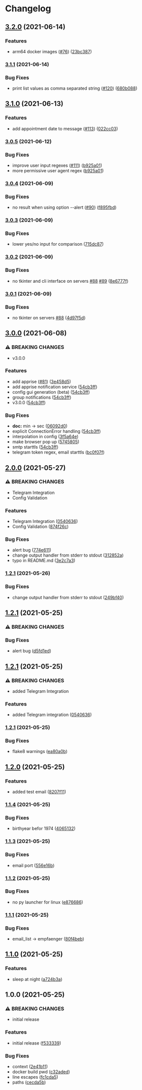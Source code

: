 # Changelog

## [3.2.0](https://www.github.com/sibalzer/impfbot/compare/v3.1.1...v3.2.0) (2021-06-14)


### Features

* arm64 docker images ([#76](https://www.github.com/sibalzer/impfbot/issues/76)) ([23bc387](https://www.github.com/sibalzer/impfbot/commit/23bc38794ee61839c8976f14b6010465f3425cad))

### [3.1.1](https://www.github.com/sibalzer/impfbot/compare/v3.1.0...v3.1.1) (2021-06-14)


### Bug Fixes

* print list values as comma separated string ([#120](https://www.github.com/sibalzer/impfbot/issues/120)) ([680b088](https://www.github.com/sibalzer/impfbot/commit/680b088a3314abeb13298bb0667ba304c804aafa))

## [3.1.0](https://www.github.com/sibalzer/impfbot/compare/v3.0.5...v3.1.0) (2021-06-13)


### Features

* add appointment date to message ([#113](https://www.github.com/sibalzer/impfbot/issues/113)) ([022cc03](https://www.github.com/sibalzer/impfbot/commit/022cc030eab65274a31ae2c9c82619f01c15aa68))

### [3.0.5](https://www.github.com/sibalzer/impfbot/compare/v3.0.4...v3.0.5) (2021-06-12)


### Bug Fixes

* improve user input regexes ([#111](https://www.github.com/sibalzer/impfbot/issues/111)) ([b925a01](https://www.github.com/sibalzer/impfbot/commit/b925a0143021a0ba7b64d8c8236721b044f560a1))
* more permissive user agent regex ([b925a01](https://www.github.com/sibalzer/impfbot/commit/b925a0143021a0ba7b64d8c8236721b044f560a1))

### [3.0.4](https://www.github.com/sibalzer/impfbot/compare/v3.0.3...v3.0.4) (2021-06-09)


### Bug Fixes

* no result when using option --alert ([#90](https://www.github.com/sibalzer/impfbot/issues/90)) ([f895fbd](https://www.github.com/sibalzer/impfbot/commit/f895fbd357017b7a786e013f24e7b4652932bfb5))

### [3.0.3](https://www.github.com/sibalzer/impfbot/compare/v3.0.2...v3.0.3) (2021-06-09)


### Bug Fixes

* lower yes/no input for comparison ([715dc87](https://www.github.com/sibalzer/impfbot/commit/715dc8768cd27003e761765abd4bfff971c9fb7d))

### [3.0.2](https://www.github.com/sibalzer/impfbot/compare/v3.0.1...v3.0.2) (2021-06-09)


### Bug Fixes

* no tkinter and cli interface on servers [#88](https://www.github.com/sibalzer/impfbot/issues/88) [#89](https://www.github.com/sibalzer/impfbot/issues/89) ([8e6777f](https://www.github.com/sibalzer/impfbot/commit/8e6777f65aa7646dcde350fc7fb71789b4e5c6a9))

### [3.0.1](https://www.github.com/sibalzer/impfbot/compare/v3.0.0...v3.0.1) (2021-06-09)


### Bug Fixes

* no tkinter on servers [#88](https://www.github.com/sibalzer/impfbot/issues/88) ([4d97f5d](https://www.github.com/sibalzer/impfbot/commit/4d97f5d7334d302605affbb5a514677656e94d31))

## [3.0.0](https://www.github.com/sibalzer/impfbot/compare/v2.0.0...v3.0.0) (2021-06-08)


### ⚠ BREAKING CHANGES

* v3.0.0

### Features

* add apprise ([#81](https://www.github.com/sibalzer/impfbot/issues/81)) ([3e458d5](https://www.github.com/sibalzer/impfbot/commit/3e458d5ecb864098cb613079a4f0570ef78e37fa))
* add apprise notification service ([54cb3ff](https://www.github.com/sibalzer/impfbot/commit/54cb3ff6c7af8b83dfca8f452ad5a7507d388e46))
* config gui generation (beta) ([54cb3ff](https://www.github.com/sibalzer/impfbot/commit/54cb3ff6c7af8b83dfca8f452ad5a7507d388e46))
* group notifications ([54cb3ff](https://www.github.com/sibalzer/impfbot/commit/54cb3ff6c7af8b83dfca8f452ad5a7507d388e46))
* v3.0.0 ([54cb3ff](https://www.github.com/sibalzer/impfbot/commit/54cb3ff6c7af8b83dfca8f452ad5a7507d388e46))


### Bug Fixes

* **doc:** min -> sec ([06092d0](https://www.github.com/sibalzer/impfbot/commit/06092d056d4a5150fef0d635a629f5e4c09b3815))
* explicit ConnectionError handling ([54cb3ff](https://www.github.com/sibalzer/impfbot/commit/54cb3ff6c7af8b83dfca8f452ad5a7507d388e46))
* interpolation in config ([3f5a64e](https://www.github.com/sibalzer/impfbot/commit/3f5a64e4804fe7a8341963d5c123357185a20dbb))
* make browser pop up ([5745805](https://www.github.com/sibalzer/impfbot/commit/57458058c66a2e8b30b91c6eeca78f906c180baf))
* smtp starttls ([54cb3ff](https://www.github.com/sibalzer/impfbot/commit/54cb3ff6c7af8b83dfca8f452ad5a7507d388e46))
* telegram token regex, email starttls ([bc0f07f](https://www.github.com/sibalzer/impfbot/commit/bc0f07f5f2a2d95694ef6031d65e5c963d099598))

## [2.0.0](https://www.github.com/sibalzer/impfbot/compare/v1.2.1...v2.0.0) (2021-05-27)


### ⚠ BREAKING CHANGES

* Telegram Integration
* Config Validation

### Features

* Telegram Integration ([0540636](https://www.github.com/sibalzer/impfbot/commit/0540636f1e6b31a15ab28a438587615ffddbb33c))
* Config Validation ([874f26c](https://www.github.com/sibalzer/impfbot/commit/874f26ce5328bb44911864a8b108a764d2b4cf25))


### Bug Fixes

* alert bug ([774e611](https://www.github.com/sibalzer/impfbot/commit/774e611bef1249a352d9cf3178c1810af5d3cced))
* change output handler from stderr to stdout ([312852a](https://www.github.com/sibalzer/impfbot/commit/312852af0cdba8d3c97cf9985bd601945dd207aa))
* typo in README.md ([3e2c7a3](https://www.github.com/sibalzer/impfbot/commit/3e2c7a3af623ab2057d48fc0291549d76d253d1f))

### [1.2.1](https://www.github.com/sibalzer/impfbot/compare/v1.2.1...v1.2.1) (2021-05-26)


### Bug Fixes

* change output handler from stderr to stdout ([249bf40](https://www.github.com/sibalzer/impfbot/commit/249bf409f1bac30f42e072c46fb191273f3a6fec))

## [1.2.1](https://www.github.com/sibalzer/impfbot/compare/v1.2.1...v1.2.1) (2021-05-25)


### ⚠ BREAKING CHANGES

### Bug Fixes

* alert bug ([d5fd1ed](https://www.github.com/sibalzer/impfbot/commit/d5fd1ed2675683dd35cccce6868f3392d52c18df))

## [1.2.1](https://www.github.com/sibalzer/impfbot/compare/v1.2.1...v1.2.1) (2021-05-25)


### ⚠ BREAKING CHANGES

* added Telegram Integration

### Features

* added Telegram integration ([0540636](https://www.github.com/sibalzer/impfbot/commit/0540636f1e6b31a15ab28a438587615ffddbb33c))

### [1.2.1](https://www.github.com/sibalzer/impfbot/compare/v1.2.0...v1.2.1) (2021-05-25)


### Bug Fixes

* flake8 warnings ([ea80a0b](https://www.github.com/sibalzer/impfbot/commit/ea80a0b2d07349bbf5460a8e1f634adec4e64dd9))

## [1.2.0](https://www.github.com/sibalzer/impfbot/compare/v1.1.4...v1.2.0) (2021-05-25)


### Features

* added test email ([8207f11](https://www.github.com/sibalzer/impfbot/commit/8207f114da600d702c17bd45d8f73c7f8d15bb2e))

### [1.1.4](https://www.github.com/sibalzer/impfbot/compare/v1.1.3...v1.1.4) (2021-05-25)


### Bug Fixes

* birthyear befor 1974 ([4065132](https://www.github.com/sibalzer/impfbot/commit/4065132914fb961390324d3387a51b021243260a))

### [1.1.3](https://www.github.com/sibalzer/impfbot/compare/v1.1.2...v1.1.3) (2021-05-25)


### Bug Fixes

* email port ([556e16b](https://www.github.com/sibalzer/impfbot/commit/556e16b55a15d96a9082e29e390d074428193b82))

### [1.1.2](https://www.github.com/sibalzer/impfbot/compare/v1.1.1...v1.1.2) (2021-05-25)


### Bug Fixes

* no py launcher for linux ([e876686](https://www.github.com/sibalzer/impfbot/commit/e876686f6132156cb1461cab826efc890a94591e))

### [1.1.1](https://www.github.com/sibalzer/impfbot/compare/v1.1.0...v1.1.1) (2021-05-25)


### Bug Fixes

* email_list -> empfaenger ([80f4beb](https://www.github.com/sibalzer/impfbot/commit/80f4bebe794058ddd2bfa50a275a08f787f18e3f))

## [1.1.0](https://www.github.com/sibalzer/impfbot/compare/v1.0.0...v1.1.0) (2021-05-25)


### Features

* sleep at night ([a724b3a](https://www.github.com/sibalzer/impfbot/commit/a724b3af579fa4d6347371a6ea78c7994d4d68eb))

## 1.0.0 (2021-05-25)


### ⚠ BREAKING CHANGES

* initial release

### Features

* initial release ([f533339](https://www.github.com/sibalzer/impfbot/commit/f533339cd9923863fbc64ee89d23dcb17e1bc393))


### Bug Fixes

* context ([2e41b11](https://www.github.com/sibalzer/impfbot/commit/2e41b110b469652230aa4f5eb01fc928f649efcb))
* docker build pwd ([c32aded](https://www.github.com/sibalzer/impfbot/commit/c32aded8c53f04a58d9d5482fc3b997eac2290ae))
* line escapes ([fc1cda5](https://www.github.com/sibalzer/impfbot/commit/fc1cda5df14f1ce7ec5c7fb2c163ba85169f5b5a))
* paths ([cecda5b](https://www.github.com/sibalzer/impfbot/commit/cecda5b460f6385ba646529e6c55c18dd8b038f4))
